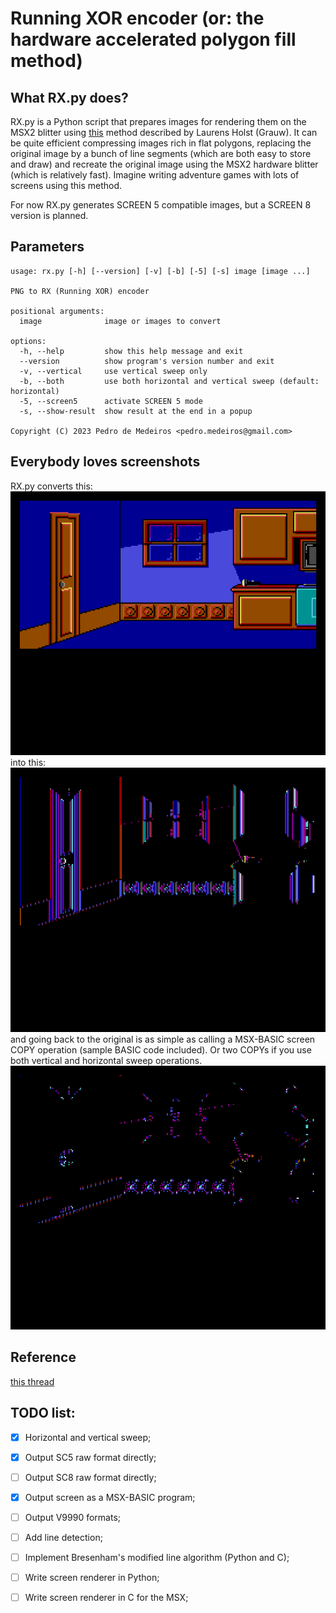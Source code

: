 # Running XOR encoder (or: the hardware accelerated polygon fill method)

## What RX.py does?
RX.py is a Python script that prepares images for rendering them on the MSX2 blitter using [this](https://www.msx.org/forum/msx-talk/development/hardware-accelerated-polygon-fill-using-lmmm) method described by Laurens Holst (Grauw). It can be quite efficient compressing images rich in flat polygons, replacing the original image by a bunch of line segments (which are both easy to store and draw) and recreate the original image using the MSX2 hardware blitter (which is relatively fast). Imagine writing adventure games with lots of screens using this method.

For now RX.py generates SCREEN 5 compatible images, but a SCREEN 8 version is planned.

## Parameters
```
usage: rx.py [-h] [--version] [-v] [-b] [-5] [-s] image [image ...]

PNG to RX (Running XOR) encoder

positional arguments:
  image              image or images to convert

options:
  -h, --help         show this help message and exit
  --version          show program's version number and exit
  -v, --vertical     use vertical sweep only
  -b, --both         use both horizontal and vertical sweep (default: horizontal)
  -5, --screen5      activate SCREEN 5 mode
  -s, --show-result  show result at the end in a popup

Copyright (C) 2023 Pedro de Medeiros <pedro.medeiros@gmail.com>
```

## Everybody loves screenshots

RX.py converts this:<br/>
![Original image restored by the blitter on MSX2](/docs/canvas2.png "Original image restored by the blitter on MSX2")
<br/>into this:<br/>
![RX.py encoded sample image](/docs/canvas1.png "RX.py encoded sample image")
<br/>and going back to the original is as simple as calling a MSX-BASIC screen COPY operation (sample BASIC code included). Or two COPYs if you use both vertical and horizontal sweep operations.
![RX.py encoded sample image (horizontal and vertical sweep)](/docs/canvas3.png "RX.py encoded sample image (both horizontal and vertical sweep)")

## Reference
[this thread](https://www.msx.org/forum/msx-talk/development/hardware-accelerated-polygon-fill-using-lmmm)

## TODO list:
* [x] Horizontal and vertical sweep;
* [x] Output SC5 raw format directly;
* [ ] Output SC8 raw format directly;
* [x] Output screen as a MSX-BASIC program;
* [ ] Output V9990 formats;
* [ ] Add line detection;
* [ ] Implement Bresenham's modified line algorithm (Python and C);
* [ ] Write screen renderer in Python;
* [ ] Write screen renderer in C for the MSX;

